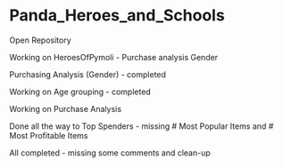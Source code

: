 # Panda_Heroes_and_Schools

Open Repository

Working on HeroesOfPymoli - Purchase analysis Gender

Purchasing Analysis (Gender) - completed

Working on Age grouping - completed

Working on Purchase Analysis

Done all the way to Top Spenders - missing # Most Popular Items and # Most Profitable Items

All completed - missing some comments and clean-up
